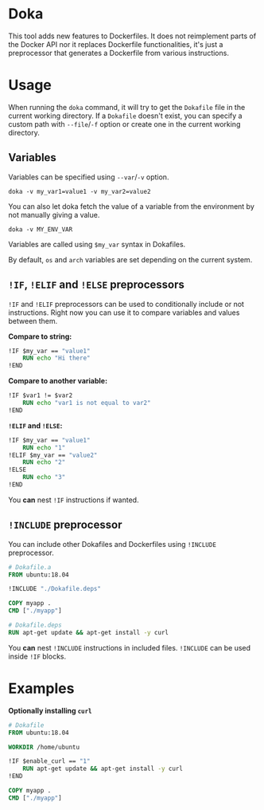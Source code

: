 # Doka
This tool adds new features to Dockerfiles. It does not reimplement parts of the Docker API nor it replaces Dockerfile functionalities, it's just a preprocessor that generates a Dockerfile from various instructions.

# Usage
When running the `doka` command, it will try to get the `Dokafile` file in the current working directory. If a `Dokafile` doesn't exist, you can specify a custom path with `--file`/`-f` option or create one in the current working directory.

## Variables
Variables can be specified using `--var`/`-v` option.
```shell
doka -v my_var1=value1 -v my_var2=value2
```

You can also let doka fetch the value of a variable from the environment by not manually giving a value.
```shell
doka -v MY_ENV_VAR
```

Variables are called using `$my_var` syntax in Dokafiles.

By default, `os` and `arch` variables are set depending on the current system.

## `!IF`, `!ELIF` and `!ELSE` preprocessors
`!IF` and `!ELIF` preprocessors can be used to conditionally include or not instructions. Right now you can use it to compare variables and values between them.

**Compare to string:**
```dockerfile
!IF $my_var == "value1"
    RUN echo "Hi there"
!END
```
**Compare to another variable:**
```dockerfile
!IF $var1 != $var2
    RUN echo "var1 is not equal to var2"
!END
```
**`!ELIF` and `!ELSE`:**
```dockerfile
!IF $my_var == "value1"
    RUN echo "1"
!ELIF $my_var == "value2"
    RUN echo "2"
!ELSE
    RUN echo "3"
!END
```

You **can** nest `!IF` instructions if wanted.

## `!INCLUDE` preprocessor
You can include other Dokafiles and Dockerfiles using `!INCLUDE` preprocessor.
```dockerfile
# Dokafile.a
FROM ubuntu:18.04

!INCLUDE "./Dokafile.deps"

COPY myapp .
CMD ["./myapp"]
```
```dockerfile
# Dokafile.deps
RUN apt-get update && apt-get install -y curl
```

You **can** nest `!INCLUDE` instructions in included files.
`!INCLUDE` can be used inside `!IF` blocks.

# Examples
**Optionally installing `curl`**
```dockerfile
# Dokafile
FROM ubuntu:18.04

WORKDIR /home/ubuntu

!IF $enable_curl == "1"
    RUN apt-get update && apt-get install -y curl
!END

COPY myapp .
CMD ["./myapp"]
```
